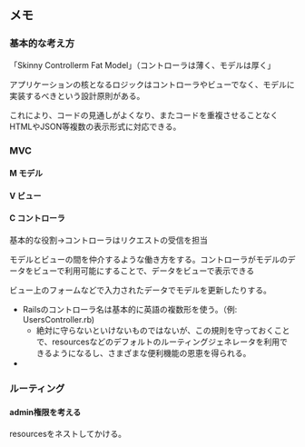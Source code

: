 ## メモ

### 基本的な考え方

「Skinny Controllerm Fat Model」（コントローラは薄く、モデルは厚く」

アプリケーションの核となるロジックはコントローラやビューでなく、モデルに実装するべきという設計原則がある。

これにより、コードの見通しがよくなり、またコードを重複させることなくHTMLやJSON等複数の表示形式に対応できる。

### MVC

#### M モデル

#### V ビュー

#### C コントローラ

基本的な役割→コントローラはリクエストの受信を担当

モデルとビューの間を仲介するような働き方をする。コントローラがモデルのデータをビューで利用可能にすることで、データをビューで表示できる

ビュー上のフォームなどで入力されたデータでモデルを更新したりする。

- Railsのコントローラ名は基本的に英語の複数形を使う。（例: UsersController.rb)
  - 絶対に守らないといけないものではないが、この規則を守っておくことで、resourcesなどのデフォルトのルーティングジェネレータを利用できるようになるし、さまざまな便利機能の恩恵を得られる。
- 


### ルーティング

#### admin権限を考える

resourcesをネストしてかける。
